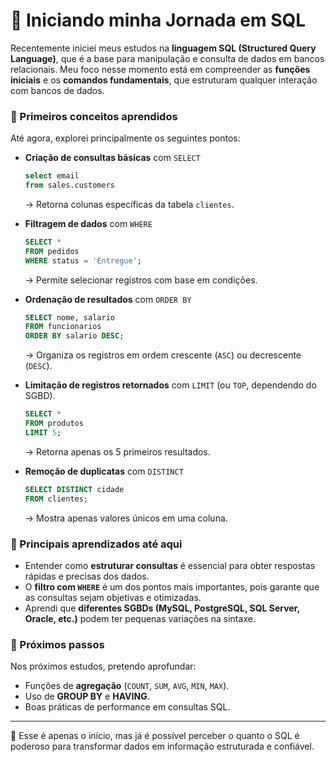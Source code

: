 
# 🚀 Iniciando minha Jornada em SQL

Recentemente iniciei meus estudos na **linguagem SQL (Structured Query Language)**, que é a base para manipulação e consulta de dados em bancos relacionais. Meu foco nesse momento está em compreender as **funções iniciais** e os **comandos fundamentais**, que estruturam qualquer interação com bancos de dados.

### 📌 Primeiros conceitos aprendidos

Até agora, explorei principalmente os seguintes pontos:

* **Criação de consultas básicas** com `SELECT`

  ```sql
  select email 
  from sales.customers
  ```

  → Retorna colunas específicas da tabela `clientes`.

* **Filtragem de dados** com `WHERE`

  ```sql
  SELECT * 
  FROM pedidos
  WHERE status = 'Entregue';
  ```

  → Permite selecionar registros com base em condições.

* **Ordenação de resultados** com `ORDER BY`

  ```sql
  SELECT nome, salario 
  FROM funcionarios
  ORDER BY salario DESC;
  ```

  → Organiza os registros em ordem crescente (`ASC`) ou decrescente (`DESC`).

* **Limitação de registros retornados** com `LIMIT` (ou `TOP`, dependendo do SGBD).

  ```sql
  SELECT * 
  FROM produtos
  LIMIT 5;
  ```

  → Retorna apenas os 5 primeiros resultados.

* **Remoção de duplicatas** com `DISTINCT`

  ```sql
  SELECT DISTINCT cidade 
  FROM clientes;
  ```

  → Mostra apenas valores únicos em uma coluna.

### 🔎 Principais aprendizados até aqui

* Entender como **estruturar consultas** é essencial para obter respostas rápidas e precisas dos dados.
* O **filtro com `WHERE`** é um dos pontos mais importantes, pois garante que as consultas sejam objetivas e otimizadas.
* Aprendi que **diferentes SGBDs (MySQL, PostgreSQL, SQL Server, Oracle, etc.)** podem ter pequenas variações na sintaxe.

### 🎯 Próximos passos

Nos próximos estudos, pretendo aprofundar:

* Funções de **agregação** (`COUNT`, `SUM`, `AVG`, `MIN`, `MAX`).
* Uso de **GROUP BY** e **HAVING**.
* Boas práticas de performance em consultas SQL.

---

📖 Esse é apenas o início, mas já é possível perceber o quanto o SQL é poderoso para transformar dados em informação estruturada e confiável.

